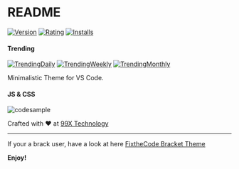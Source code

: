 # README

[![Version](https://vsmarketplacebadge.apphb.com/version/raashida.fixthecode-vs.svg)](https://marketplace.visualstudio.com/items?itemName=raashida.fixthecode-vs)
[![Rating](https://vsmarketplacebadge.apphb.com/rating/raashida.fixthecode-vs.svg)](https://marketplace.visualstudio.com/items?itemName=raashida.fixthecode-vs)
[![Installs](https://vsmarketplacebadge.apphb.com/installs/raashida.fixthecode-vs.svg)](https://marketplace.visualstudio.com/items?itemName=raashida.fixthecode-vs)

#### Trending

[![TrendingDaily](https://vsmarketplacebadge.apphb.com/trending-daily/raashida.fixthecode-vs.svg)](https://marketplace.visualstudio.com/items?itemName=raashida.fixthecode-vs)
[![TrendingWeekly](https://vsmarketplacebadge.apphb.com/trending-weekly/raashida.fixthecode-vs.svg)](https://marketplace.visualstudio.com/items?itemName=raashida.fixthecode-vs)
[![TrendingMonthly](https://vsmarketplacebadge.apphb.com/trending-monthly/raashida.fixthecode-vs.svg)](https://marketplace.visualstudio.com/items?itemName=raashida.fixthecode-vs)


Minimalistic Theme for VS Code.

#### JS & CSS

![codesample](https://raw.githubusercontent.com/99xt/Sea-green-theme/master/img/codesample.jpg)


Crafted with :heart: at <a href="http://99xtechnology.com/">99X Technology</a>

---

If your a brack user, have a look at here <a href="https://github.com/99xt/FixTheCode">FixtheCode Bracket Theme</a>


**Enjoy!**
